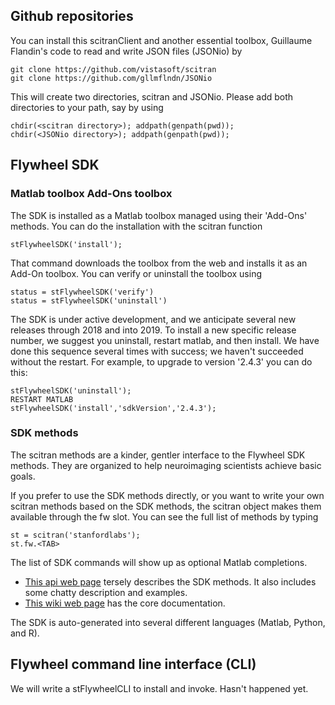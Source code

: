## Github repositories
You can install this scitranClient and another essential toolbox, Guillaume Flandin's code to read and write JSON files (JSONio) by 

    git clone https://github.com/vistasoft/scitran
    git clone https://github.com/gllmflndn/JSONio
    
This will create two directories, scitran and JSONio.  Please add both directories to your path, say by using

    chdir(<scitran directory>); addpath(genpath(pwd));
    chdir(<JSONio directory>); addpath(genpath(pwd));

## Flywheel SDK

### Matlab toolbox Add-Ons toolbox

The SDK is installed as a Matlab toolbox managed using their 'Add-Ons' methods. You can do the installation with the scitran function

    stFlywheelSDK('install');

That command downloads the toolbox from the web and installs it as an Add-On toolbox. You can verify or uninstall the toolbox using

    status = stFlywheelSDK('verify')
    status = stFlywheelSDK('uninstall')

The SDK is under active development, and we anticipate several new releases through 2018 and into 2019.  To install a new specific release number, we suggest you uninstall, restart matlab, and then install.  We have done this sequence several times with success; we haven't succeeded without the restart.  For example, to upgrade to version '2.4.3' you can do this:

    stFlywheelSDK('uninstall');
    RESTART MATLAB
    stFlywheelSDK('install','sdkVersion','2.4.3');

### SDK methods
The scitran methods are a kinder, gentler interface to the Flywheel SDK methods. They are organized to help neuroimaging scientists achieve basic goals. 

If you prefer to use the SDK methods directly, or you want to write your own scitran methods based on the SDK methods, the scitran object makes them available through the fw slot. You can see the full list of methods by typing 

    st = scitran('stanfordlabs');
    st.fw.<TAB>

The list of SDK commands will show up as optional Matlab completions. 

* [This api web page](https://flywheel-io.github.io/core/branches/master/matlab/flywheel.api.html) tersely describes the SDK methods. It also includes some chatty description and examples. 
* [This wiki web page](https://flywheel-io.github.io/core/) has the core documentation.

The SDK is auto-generated into several different languages (Matlab, Python, and R).

## Flywheel command line interface (CLI)

We will write a stFlywheelCLI to install and invoke.  Hasn't happened yet.


